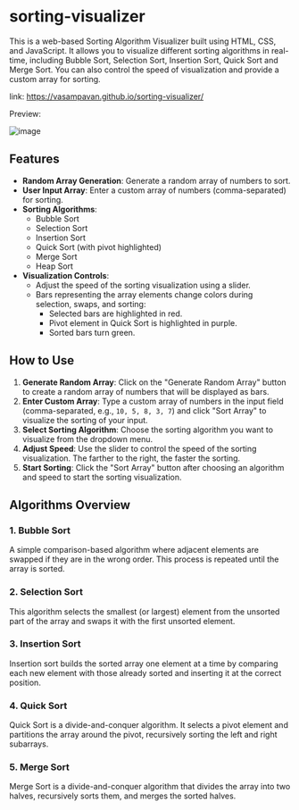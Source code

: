 # sorting-visualizer

This is a web-based Sorting Algorithm Visualizer built using HTML, CSS, and JavaScript. It allows you to visualize different sorting algorithms in real-time, including Bubble Sort, Selection Sort, Insertion Sort, Quick Sort and Merge Sort. You can also control the speed of visualization and provide a custom array for sorting.

link: https://vasampavan.github.io/sorting-visualizer/

Preview:

![image](https://github.com/user-attachments/assets/4b539aae-2e3f-47b7-95dc-d48465f4e3d2)


## Features

- **Random Array Generation**: Generate a random array of numbers to sort.
- **User Input Array**: Enter a custom array of numbers (comma-separated) for sorting.
- **Sorting Algorithms**:
  - Bubble Sort
  - Selection Sort
  - Insertion Sort
  - Quick Sort (with pivot highlighted)
  - Merge Sort
  - Heap Sort
- **Visualization Controls**:
  - Adjust the speed of the sorting visualization using a slider.
  - Bars representing the array elements change colors during selection, swaps, and sorting:
    - Selected bars are highlighted in red.
    - Pivot element in Quick Sort is highlighted in purple.
    - Sorted bars turn green.

## How to Use

1. **Generate Random Array**: Click on the "Generate Random Array" button to create a random array of numbers that will be displayed as bars.
2. **Enter Custom Array**: Type a custom array of numbers in the input field (comma-separated, e.g., `10, 5, 8, 3, 7`) and click "Sort Array" to visualize the sorting of your input.
3. **Select Sorting Algorithm**: Choose the sorting algorithm you want to visualize from the dropdown menu.
4. **Adjust Speed**: Use the slider to control the speed of the sorting visualization. The farther to the right, the faster the sorting.
5. **Start Sorting**: Click the "Sort Array" button after choosing an algorithm and speed to start the sorting visualization.

## Algorithms Overview

### 1. Bubble Sort
A simple comparison-based algorithm where adjacent elements are swapped if they are in the wrong order. This process is repeated until the array is sorted.

### 2. Selection Sort
This algorithm selects the smallest (or largest) element from the unsorted part of the array and swaps it with the first unsorted element.

### 3. Insertion Sort
Insertion sort builds the sorted array one element at a time by comparing each new element with those already sorted and inserting it at the correct position.

### 4. Quick Sort
Quick Sort is a divide-and-conquer algorithm. It selects a pivot element and partitions the array around the pivot, recursively sorting the left and right subarrays.

### 5. Merge Sort
Merge Sort is a divide-and-conquer algorithm that divides the array into two halves, recursively sorts them, and merges the sorted halves.
